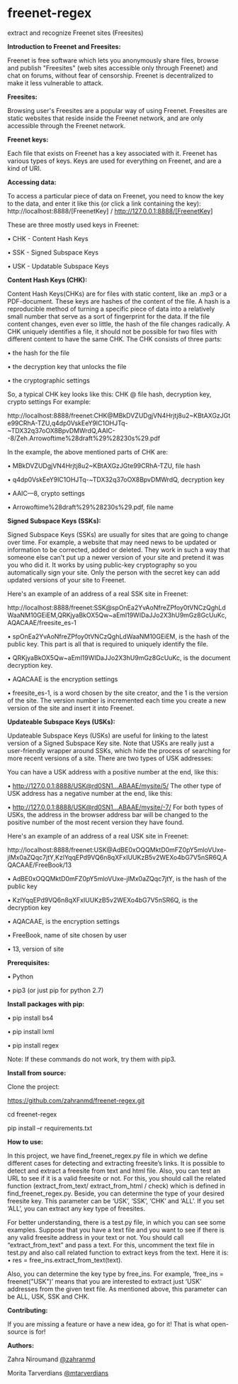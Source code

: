 # freenet-regex
extract and recognize Freenet sites (Freesites)


<b>Introduction to Freenet and Freesites:</b>

Freenet is free software which lets you anonymously share files, browse and publish "Freesites" (web sites accessible only through Freenet) and chat on forums, without fear of censorship. Freenet is decentralized to make it less vulnerable to attack.

<b>Freesites:</b>

Browsing user's Freesites are a popular way of using Freenet. Freesites are static websites that reside inside the Freenet network, and are only accessible through the Freenet network. 

<b>Freenet keys:</b>

Each file that exists on Freenet has a key associated with it. Freenet has various types of keys. Keys are used for everything on Freenet, and are a kind of URI.

<b>Accessing data:</b>

To access a particular piece of data on Freenet, you need to know the key to the data, and enter it like this (or click a link containing the key):
http://localhost:8888/[FreenetKey]    /    http://127.0.0.1:8888/[FreenetKey]

These are three mostly used keys in Freenet:

•	CHK - Content Hash Keys

•	SSK - Signed Subspace Keys

•	USK - Updatable Subspace Keys


<b>Content Hash Keys (CHK):</b>

Content Hash Keys(CHKs) are for files with static content, like an .mp3 or a PDF-document. These keys are hashes of the content of the file. A hash is a reproducible method of turning a specific piece of data into a relatively small number that serve as a sort of fingerprint for the data. If the file content changes, even ever so little, the hash of the file changes radically. A CHK uniquely identifies a file, it should not be possible for two files with different content to have the same CHK. The CHK consists of three parts:

•	the hash for the file

•	the decryption key that unlocks the file

•	the cryptographic settings

So, a typical CHK key looks like this:
	CHK @ file hash, decryption key, crypto settings
For example:

http://localhost:8888/freenet:CHK@MBkDVZUDgjVN4Hrjtj8u2~KBtAXGzJGte99CRhA-TZU,q4dp0VskEeY9lC1OHJTq-~TDX32q37oOX8BpvDMWrdQ,AAIC--8/Zeh.Arrowoftime%28draft%29%28230s%29.pdf

In the example, the above mentioned parts of CHK are: 

•	MBkDVZUDgjVN4Hrjtj8u2~KBtAXGzJGte99CRhA-TZU, file hash

•	q4dp0VskEeY9lC1OHJTq-~TDX32q37oOX8BpvDMWrdQ, decryption key

•	AAIC—8, crypto settings

•	Arrowoftime%28draft%29%28230s%29.pdf, file name 



<b>Signed Subspace Keys (SSKs):</b>

Signed Subspace Keys (SSKs) are usually for sites that are going to change over time. For example, a website that may need news to be updated or information to be corrected, added or deleted. They work in such a way that someone else can't put up a newer version of your site and pretend it was you who did it. It works by using public-key cryptography so you automatically sign your site. Only the person with the secret key can add updated versions of your site to Freenet.

Here's an example of an address of a real SSK site in Freenet:

http://localhost:8888/freenet:SSK@spOnEa2YvAoNfreZPfoy0tVNCzQghLdWaaNM10GEiEM,QRKjyaBkOX5Qw~aEml19WIDaJJo2X3hU9mGz8GcUuKc,AQACAAE/freesite_es-1

•	spOnEa2YvAoNfreZPfoy0tVNCzQghLdWaaNM10GEiEM, is the hash of the public key. This part is all that is required to uniquely identify the file.

•	QRKjyaBkOX5Qw~aEml19WIDaJJo2X3hU9mGz8GcUuKc, is the document decryption key. 

•	AQACAAE is the encryption settings

•	freesite_es-1, is a word chosen by the site creator, and the 1 is the version of the site. The version number is incremented each time you create a new version of the site and insert it into Freenet.



<b>Updateable Subspace Keys (USKs):</b>

Updateable Subspace Keys (USKs) are useful for linking to the latest version of a Signed Subspace Key site. Note that USKs are really just a user-friendly wrapper around SSKs, which hide the process of searching for more recent versions of a site. There are two types of USK addresses:

You can have a USK address with a positive number at the end, like this:

•	http://127.0.0.1:8888/USK@rd0SN1...ABAAE/mysite/5/
The other type of USK address has a negative number at the end, like this:

•	http://127.0.0.1:8888/USK@rd0SN1...ABAAE/mysite/-7/
For both types of USKs, the address in the browser address bar will be changed to the positive number of the most recent version they have found.

Here's an example of an address of a real USK site in Freenet:

http://localhost:8888/freenet:USK@AdBE0xOQQMktD0mFZ0pY5mloVUxe-jlMx0aZQqc7jtY,KzlYqqEPd9VQ6n8qXFxIUUKzB5v2WEXo4bG7V5nSR6Q,AQACAAE/FreeBook/13

•	AdBE0xOQQMktD0mFZ0pY5mloVUxe-jlMx0aZQqc7jtY, is the hash of the public key

•	KzlYqqEPd9VQ6n8qXFxIUUKzB5v2WEXo4bG7V5nSR6Q, is the decryption key

•	AQACAAE, is the encryption settings

•	FreeBook, name of site chosen by user

•	13, version of site


<b>Prerequisites:</b>

•	Python 

•	pip3 (or just pip for python 2.7)

<b>Install packages with pip:</b>

•	pip install bs4

•	pip install lxml

•	pip install regex


Note: If these commands do not work, try them with pip3.

<b>Install from source:</b>

 Clone the project: 
 
 https://github.com/zahranmd/freenet-regex.git
 
 cd freenet-regex
 
 pip install –r requirements.txt
 

<b>How to use:</b>

In this project, we have find_freenet_regex.py file in which we define different cases for detecting and extracting freesite’s links. It is possible to detect and extract a freesite from text and html file. Also, you can test an URL to see if it is a valid freesite or not.
For this, you should call the related function (extract_from_text/ extract_from_html / check) which is defined in find_freenet_regex.py. 
Beside, you can determine the type of your desired freesite key. This parameter can be ‘USK’, ‘SSK’, ‘CHK’ and ‘ALL’. If you set ‘ALL’, you can extract any key type of freesites. 

For better understanding, there is a test.py file, in which you can see some examples. Suppose that you have a text file and you want to see if there is any valid freesite address in your text or not. You should call “extract_from_text” and pass a text. For this, uncomment the text file in test.py and also call related function to extract keys from the text. Here it is: 
•	res = free_ins.extract_from_text(text). 

Also, you can determine the key type by free_ins. For example, ‘free_ins = freenet("USK")’ means that you are interested to extract just ‘USK’ addresses from the given text file. As mentioned above, this parameter can be ALL, USK, SSK and CHK. 

<b>Contributing:</b>

If you are missing a feature or have a new idea, go for it! That is what open-source is for!

<b>Authors:</b>

Zahra Niroumand <a href="https://github.com/zahranmd">@zahranmd</a>

Morita Tarverdians <a href="https://github.com/mtarverdians">@mtarverdians</a>
